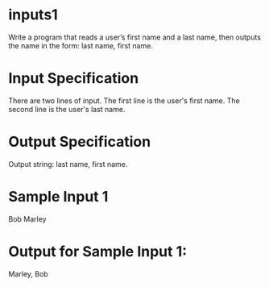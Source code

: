 # inputs1
Write a program that reads a user’s first name and a last name, then outputs the name in the form: last name, first name.

# Input Specification
There are two lines of input. The first line is the user's first name. The second line is the user's last name.

# Output Specification
Output string: last name, first name.

# Sample Input 1
Bob
Marley

# Output for Sample Input 1:
Marley, Bob
